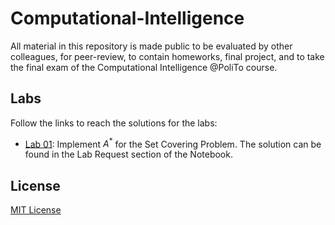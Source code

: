 # Computational-Intelligence
All material in this repository is made public to be evaluated by other colleagues, for peer-review, to contain homeworks, final project, and to take the final exam of the Computational Intelligence @PoliTo course.

## Labs
Follow the links to reach the solutions for the labs:
- [Lab 01](./set-covering/): Implement $A^*$ for the Set Covering Problem. The solution can be found in the Lab Request section of the Notebook.

## License
[MIT License](LICENSE)